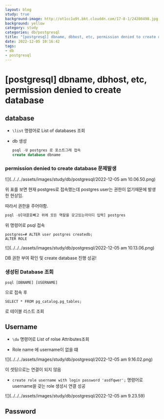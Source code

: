 ```yaml
---
layout: blog
study: true
background-image: http://ot1cc1u9t.bkt.clouddn.com/17-8-1/24280498.jpg
background: yellow
category: study
categories: db/postgresql
title: "[postgresql] dbname, dbhost, etc, permission denied to create database"
date: 2022-12-05 10:16:42
tags:
- db
- postgresql
---
```


# [postgresql] dbname, dbhost, etc, permission denied to create database

## database

- `\list` 명령어로 List of databases 조회

- db 생성
  
  ```sql
  psql -U postgres 로 포스트그레 접속
  create database dbname
  ```

### permission denied to create database 문제발생

![](../../../assets/images/study/db/postgresql/2022-12-05 am 10.06.50.png)

위 표를 보면 현재 postgres로 접속했는데 postgres user는 권한이 없기때문에 발생 한 현상임.

따라서 권한을 주어야함.

```sql
psql -U[대괄호빼고 위에 모든 역할을 갖고있는아이디 입력] postgres
```

위 명령어로 psql 접속

```shell
postgres=# ALTER user postgres createdb;
ALTER ROLE
```

![](../../../assets/images/study/db/postgresql/2022-12-05 am 10.13.06.png)

DB 권한 부여 확인 및 create database 진행 성공!

### 생성된 Database 조회

```shell
psql [DBNAME] [USERNAME]
```
으로 접속 후

```shell
SELECT * FROM pg_catalog.pg_tables;
```

로 테이블 리스트 조회 

## Username

- `\du` 명령어로 List of rolse Attributes조회

- Role name 에 username이 없을 떄

![](../../../assets/images/study/db/postgresql/2022-12-05 am 9.16.02.png)

이 셋팅으로는 연결이 되지 않음

- `create role username with login password 'asdfqwer';`  명령어로 username을 갖는 role 생성시 연결 성공

![](../../../assets/images/study/db/postgresql/2022-12-05 am 9.23.59)

## Password
